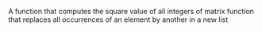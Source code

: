 A function that computes the square value of all integers of matrix
function that replaces all occurrences of an element by another in a new list
